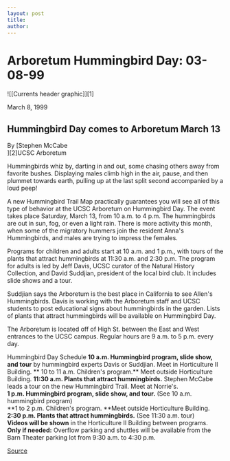 ```yaml
---
layout: post
title: 
author: 
---
```


# Arboretum Hummingbird Day: 03-08-99

![\[Currents header graphic\]][1]  

March 8, 1999

## Hummingbird Day comes to Arboretum March 13

By [Stephen McCabe  
][2]UCSC Arboretum

Hummingbirds whiz by, darting in and out, some chasing others away from favorite bushes. Displaying males climb high in the air, pause, and then plummet towards earth, pulling up at the last split second accompanied by a loud peep!

A new Hummingbird Trail Map practically guarantees you will see all of this type of behavior at the UCSC Arboretum on Hummingbird Day. The event takes place Saturday, March 13, from 10 a.m. to 4 p.m. The hummingbirds are out in sun, fog, or even a light rain. There is more activity this month, when some of the migratory hummers join the resident Anna's Hummingbirds, and males are trying to impress the females.

Programs for children and adults start at 10 a.m. and 1 p.m., with tours of the plants that attract hummingbirds at 11:30 a.m. and 2:30 p.m. The program for adults is led by Jeff Davis, UCSC curator of the Natural History Collection, and David Suddjian, president of the local bird club. It includes slide shows and a tour.

Suddjian says the Arboretum is the best place in California to see Allen's Hummingbirds. Davis is working with the Arboretum staff and UCSC students to post educational signs about hummingbirds in the garden. Lists of plants that attract hummingbirds will be available on Hummingbird Day.

The Arboretum is located off of High St. between the East and West entrances to the UCSC campus. Regular hours are 9 a.m. to 5 p.m. every day.

Hummingbird Day Schedule
**10 a.m. Hummingbird program, slide show, and tour** by hummingbird experts Davis or Suddjian. Meet in Horticulture II Building.
** 10 to 11 a.m. Children's program.** Meet outside Horticulture Building.
**11:30 a.m. Plants that attract hummingbirds.** Stephen McCabe leads a tour on the new Hummingbird Trail. Meet at Norrie's.  
**1 p.m. Hummingbird program, slide show, and tour.** (See 10 a.m. hummingbird program)  
**1 to 2 p.m. Children's program. **Meet outside Horticulture Building.  
**2:30 p.m. Plants that attract hummingbirds.** (See 11:30 a.m. tour)  
**Videos will be shown** in the Horticulture II Building between programs.   
**Only if needed:** Overflow parking and shuttles will be available from the Barn Theater parking lot from 9:30 a.m. to 4:30 p.m.   

[Source](http://www1.ucsc.edu/oncampus/currents/98-99/03-08/hummingbird.htm "Permalink to Arboretum Hummingbird Day: 03-08-99")
